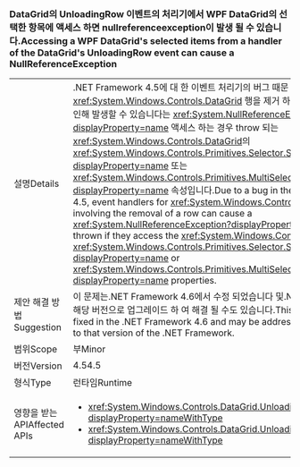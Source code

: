### <a name="accessing-a-wpf-datagrids-selected-items-from-a-handler-of-the-datagrids-unloadingrow-event-can-cause-a-nullreferenceexception"></a><span data-ttu-id="f145c-101">DataGrid의 UnloadingRow 이벤트의 처리기에서 WPF DataGrid의 선택한 항목에 액세스 하면 nullreferenceexception이 발생 될 수 있습니다.</span><span class="sxs-lookup"><span data-stu-id="f145c-101">Accessing a WPF DataGrid's selected items from a handler of the DataGrid's UnloadingRow event can cause a NullReferenceException</span></span>

|   |   |
|---|---|
|<span data-ttu-id="f145c-102">설명</span><span class="sxs-lookup"><span data-stu-id="f145c-102">Details</span></span>|<span data-ttu-id="f145c-103">.NET Framework 4.5에 대 한 이벤트 처리기의 버그 때문 <xref:System.Windows.Controls.DataGrid> 행을 제거 하 고 관련 된 이벤트로 인해 발생할 수 있습니다는 <xref:System.NullReferenceException?displayProperty=name> 액세스 하는 경우 throw 되는 <xref:System.Windows.Controls.DataGrid>의 <xref:System.Windows.Controls.Primitives.Selector.SelectedItem?displayProperty=name> 또는 <xref:System.Windows.Controls.Primitives.MultiSelector.SelectedItems?displayProperty=name> 속성입니다.</span><span class="sxs-lookup"><span data-stu-id="f145c-103">Due to a bug in the .NET Framework 4.5, event handlers for <xref:System.Windows.Controls.DataGrid> events involving the removal of a row can cause a <xref:System.NullReferenceException?displayProperty=name> to be thrown if they access the <xref:System.Windows.Controls.DataGrid>'s <xref:System.Windows.Controls.Primitives.Selector.SelectedItem?displayProperty=name> or <xref:System.Windows.Controls.Primitives.MultiSelector.SelectedItems?displayProperty=name> properties.</span></span>|
|<span data-ttu-id="f145c-104">제안 해결 방법</span><span class="sxs-lookup"><span data-stu-id="f145c-104">Suggestion</span></span>|<span data-ttu-id="f145c-105">이 문제는.NET Framework 4.6에서 수정 되었습니다 및.NET Framework의 해당 버전으로 업그레이드 하 여 해결 될 수도 있습니다.</span><span class="sxs-lookup"><span data-stu-id="f145c-105">This issue has been fixed in the .NET Framework 4.6 and may be addressed by upgrading to that version of the .NET Framework.</span></span>|
|<span data-ttu-id="f145c-106">범위</span><span class="sxs-lookup"><span data-stu-id="f145c-106">Scope</span></span>|<span data-ttu-id="f145c-107">부</span><span class="sxs-lookup"><span data-stu-id="f145c-107">Minor</span></span>|
|<span data-ttu-id="f145c-108">버전</span><span class="sxs-lookup"><span data-stu-id="f145c-108">Version</span></span>|<span data-ttu-id="f145c-109">4.5</span><span class="sxs-lookup"><span data-stu-id="f145c-109">4.5</span></span>|
|<span data-ttu-id="f145c-110">형식</span><span class="sxs-lookup"><span data-stu-id="f145c-110">Type</span></span>|<span data-ttu-id="f145c-111">런타임</span><span class="sxs-lookup"><span data-stu-id="f145c-111">Runtime</span></span>|
|<span data-ttu-id="f145c-112">영향을 받는 API</span><span class="sxs-lookup"><span data-stu-id="f145c-112">Affected APIs</span></span>|<ul><li><xref:System.Windows.Controls.DataGrid.UnloadingRow?displayProperty=nameWithType></li><li><xref:System.Windows.Controls.DataGrid.UnloadingRowDetails?displayProperty=nameWithType></li></ul>|

